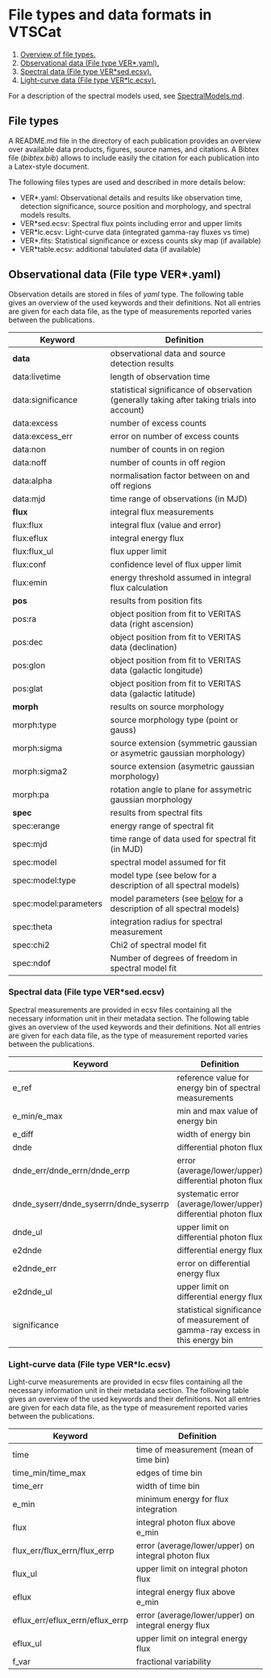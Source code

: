 # File types and data formats in VTSCat

1. [Overview of file types.](#files)
2. [Observational data (File type VER*.yaml).](#obs)
3. [Spectral data (File type VER*sed.ecsv).](#sed)
4. [Light-curve data (File type VER*lc.ecsv).](#lc)

For a description of the spectral models used, see [SpectralModels.md](SpectralModels.md).

<a name="files"></a>
## File types

A README.md file in the directory of each publication provides an overview over available  data products, figures, source names, and citations.
A Bibtex file (*bibtex.bib*) allows to include easily the citation for each publication into a Latex-style document.

The following files types are used and described in more details below:

- VER*.yaml: Observational details and results like observation time, detection significance, source position and morphology, and spectral models results.
- VER*sed.ecsv: Spectral flux points including error and upper limits
- VER*lc.ecsv: Light-curve data (integrated gamma-ray fluxes vs time)
- VER*.fits: Statistical significance or excess counts sky map (if available)
- VER*table.ecsv: additional tabulated data (if available)

<a name="obs"></a>

## Observational data (File type VER*.yaml)

Observation details are stored in files of *yaml* type. The following table gives an overview of the used keywords and their definitions. Not all entries are given for each data file, as the type of measurements reported varies between the publications.

| Keyword | Definition |
|---|---|
| **data** | observational data and source detection results |
| data:livetime | length of observation time |
| data:significance | statistical significance of observation (generally taking after taking trials into account) |
| data:excess | number of excess counts |
| data:excess_err | error on number of excess counts |
| data:non | number of counts in on region |
| data:noff | number of counts in off region |
| data:alpha | normalisation factor between on and off regions |
| data:mjd | time range of observations (in MJD) |
| **flux** | integral flux measurements |
| flux:flux | integral flux (value and error) |
| flux:eflux | integral energy flux |
| flux:flux_ul | flux upper limit |
| flux:conf | confidence level of flux upper limit |
| flux:emin | energy threshold assumed in integral flux calculation |
| **pos** | results from position fits |
| pos:ra | object position from fit to VERITAS data (right ascension) |
| pos:dec | object position from fit to VERITAS data (declination) |
| pos:glon | object position from fit to VERITAS data (galactic longitude) |
| pos:glat | object position from fit to VERITAS data (galactic latitude) |
| **morph** | results on source morphology |
| morph:type | source morphology type (point or gauss) |
| morph:sigma | source extension (symmetric gaussian or asymetric gaussian morphology) |
| morph:sigma2 | source extension (asymetric gaussian morphology) |
| morph:pa | rotation angle to plane for assymetric gaussian morphology |
| **spec** | results from spectral fits |
| spec:erange | energy range of spectral fit |
| spec:mjd | time range of data used for spectral fit (in MJD) |
| spec:model | spectral model assumed for fit |
| spec:model:type | model type (see below for a description of all spectral models) |
| spec:model:parameters | model parameters (see [below](#models) for a description of all spectral models) |
| spec:theta | integration radius for spectral measurement |
| spec:chi2 | Chi2 of spectral model fit |
| spec:ndof | Number of degrees of freedom in spectral model fit |

<a name="sed"></a>
### Spectral data (File type VER*sed.ecsv)

Spectral measurements are provided in ecsv files containing all the necessary information unit in their metadata section. The following table gives an overview of the used keywords and their definitions. Not all entries are given for each data file, as the type of measurement reported varies between the publications.

| Keyword | Definition |
|---|---|
| e_ref | reference value for energy bin of spectral measurements |
| e_min/e_max | min and max value of energy bin |
| e_diff | width of energy bin |
| dnde | differential photon flux |
| dnde_err/dnde_errn/dnde_errp | error (average/lower/upper) differential photon flux |
| dnde_syserr/dnde_syserrn/dnde_syserrp | systematic error (average/lower/upper) differential photon flux |
| dnde_ul | upper limit on differential photon flux |
| e2dnde | differential energy flux |
| e2dnde_err | error on differential energy flux |
| e2dnde_ul | upper limit on differential energy flux |
| significance | statistical significance of measurement of gamma-ray excess in this energy bin |

<a name="lc"></a>
### Light-curve data (File type VER*lc.ecsv)

Light-curve measurements are provided in ecsv files containing all the necessary information unit in their metadata section. The following table gives an overview of the used keywords and their definitions. Not all entries are given for each data file, as the type of measurement reported varies between the publications.

| Keyword | Definition |
|---|---|
| time | time of measurement (mean of time bin) |
| time_min/time_max | edges of time bin |
| time_err | width of time bin |
| e_min | minimum energy for flux integration |
| flux | integral photon flux above e_min |
| flux_err/flux_errn/flux_errp | error (average/lower/upper) on integral photon flux |
| flux_ul | upper limit on integral photon flux |
| eflux | integral energy flux above e_min |
| eflux_err/eflux_errn/eflux_errp | error (average/lower/upper) on integral energy flux |
| eflux_ul | upper limit on integral energy flux |
| f_var | fractional variability |
